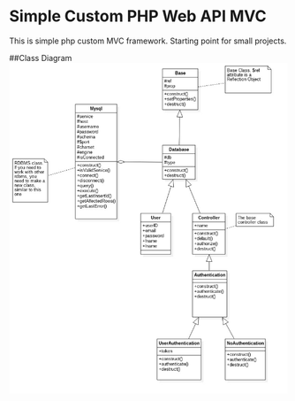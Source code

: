 # Simple Custom PHP Web API MVC
This is simple php custom MVC framework. Starting point for small projects.

##Class Diagram
![alt-text-1](wiki/uml.jpg "UML Diagram")  